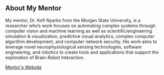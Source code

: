 ## About My Mentor

My mentor, Dr. Kofi Nyarko from the Morgan State University, is a researcher who’s work focuses on automating complex systems through computer vision and machine learning as well as scientific/engineering simulation & visualization, predictive visual analytics, complex computer algorithm development, and computer network security. His work aims to leverage novel neurophysiological sensing technologies, software engineering, and robotics to create tools and applications that support the exploration of Brain-Robot Interaction.

[Mentor's Website](https://www.morgan.edu/electrical-and-computer-engineering/faculty-and-staff/dr-kofi-nyarko)


